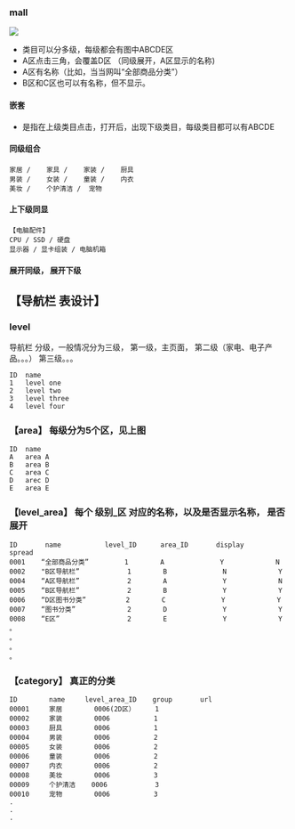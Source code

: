 ### mall
![](https://github.com/asialiugf/blogs/blob/master/image/mall_002.png) 

* 类目可以分多级，每级都会有图中ABCDE区
* A区点击三角，会覆盖D区 （同级展开，A区显示的名称)
* A区有名称（比如，当当网叫“全部商品分类”）
* B区和C区也可以有名称，但不显示。

#### 嵌套
* 是指在上级类目点击，打开后，出现下级类目，每级类目都可以有ABCDE

#### 同级组合
```
家居 /	家具 /	家装 /	厨具
男装 /	女装 /	童装 /	内衣
美妆 /	个护清洁 /	宠物
```

####  上下级同显

```
【电脑配件】
CPU / SSD / 硬盘
显示器 / 显卡组装 / 电脑机箱

```
#### 展开同级， 展开下级


## 【导航栏 表设计】

### level
导航栏 分级，一般情况分为三级， 第一级，主页面， 第二级（家电、电子产品。。。） 第三级。。。
```
ID  name 
1   level one
2   level two
3   level three
4   level four

```
### 【area】 每级分为5个区，见上图
```
ID  name
A   area A
B   area B
C   area C
D   arec D
E   area E

```
### 【level_area】 每个  级别_区   对应的名称，以及是否显示名称，    是否展开
```
ID       name           level_ID      area_ID       display       spread 
0001    “全部商品分类”         1        A              Y             N
0002    "B区导航栏”            1        B              N             Y
0004    “A区导航栏”            2        A              Y             N
0005    “B区导航栏”            2        B              Y             Y
0006    “D区图书分类”          2        C              Y             Y
0007    “图书分类”             2        D              Y             Y
0008    “E区”                 2        E              Y             Y
。
。
。
。
```
### 【category】 真正的分类
```
ID        name     level_area_ID    group       url
00001     家居        0006(2D区）     1
00002     家装        0006           1
00003     厨具        0006           1
00004     男装        0006           2
00005     女装        0006           2
00006     童装        0006           2
00007     内衣        0006           2
00008     美妆        0006           3
00009     个护清洁    0006            3
00010     宠物        0006           3
.
.
.

```








